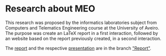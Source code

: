 # Research about MEO

This research was proposed by the informatics laboratories subject from Computers and Telematics Engineering course at the University of Aveiro.
The purpose was create an LaTeX report in a first interaction, followed by an website based on the report previously created, in a second interaction.

The [report](https://github.com/tiagoadonis/MEO_Research/blob/Report/Report-MEO/Report-MEO.pdf) and the respective [presentation](https://github.com/tiagoadonis/MEO_Research/blob/Report/Presentation/MEO%20(Apresentacao).pdf) are in the branch ["Report"](https://github.com/tiagoadonis/MEO_Research/tree/Report).
